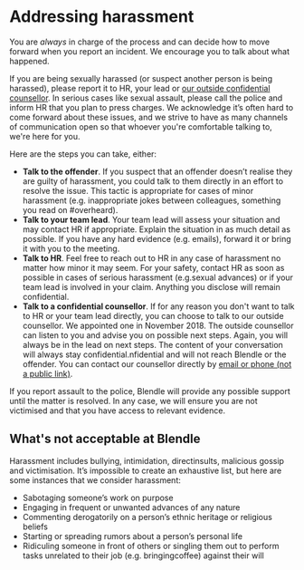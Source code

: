# Addressing harassment

You are *always* in charge of the process and can decide how to move forward when you report an incident. We encourage you to talk about what happened.

If you are being sexually harassed (or suspect another person is being harassed), please report it to HR, your lead or [our outside confidential counsellor](https://www.notion.so/ceb925ba799f4dcab14bee5af3ffc0b8?pvs=21). In serious cases like sexual assault, please call the police and inform HR that you plan to press charges. We acknowledge it’s often hard to come forward about these issues, and we strive to have as many channels of communication open so that whoever you're comfortable talking to, we're here for you. 

Here are the steps you can take, either:

- **Talk to the offender**. If you suspect that an offender doesn’t realise they are guilty of harassment, you could talk to them directly in an effort to resolve the issue. This tactic is appropriate for cases of minor harassment (e.g. inappropriate jokes between colleagues, something you read on #overheard).
- **Talk to your team lead**. Your team lead will assess your situation and may contact HR if appropriate. Explain the situation in as much detail as possible. If you have any hard evidence (e.g. emails), forward it or bring it with you to the meeting.
- **Talk to HR**. Feel free to reach out to HR in any case of harassment no matter how minor it may seem. For your safety, contact HR as soon as possible in cases of serious harassment (e.g.sexual advances) or if your team lead is involved in your claim. Anything you disclose will remain confidential.
- **Talk to a confidential counsellor**. If for any reason you don't want to talk to HR or your team lead directly, you can choose to talk to our outside counsellor. We appointed one in November 2018. The outside counsellor can listen to you and advise you on possible next steps. Again, you will always be in the lead on next steps. The content of your conversation will always stay confidential.nfidential and will not reach Blendle or the offender. You can contact our counsellor directly by [email or phone (not a public link)](https://www.notion.so/ceb925ba799f4dcab14bee5af3ffc0b8?pvs=21).

If you report assault to the police, Blendle will provide any possible support until the matter is resolved. In any case, we will ensure you are not victimised and that you have access to relevant evidence.

## **What's not acceptable at Blendle**

Harassment includes bullying, intimidation, directinsults, malicious gossip and victimisation. It’s impossible to create an exhaustive list, but here are some instances that we consider harassment:

- Sabotaging someone’s work on purpose
- Engaging in frequent or unwanted advances of any nature
- Commenting derogatorily on a person’s ethnic heritage or religious beliefs
- Starting or spreading rumors about a person’s personal life
- Ridiculing someone in front of others or singling them out to perform tasks unrelated to their job (e.g. bringingcoffee) against their will